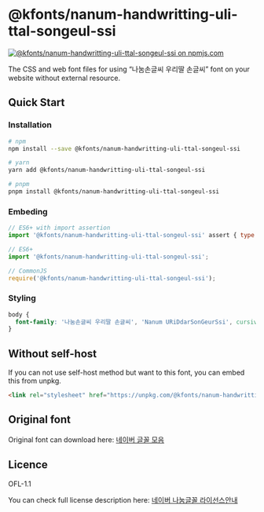 # @kfonts/nanum-handwritting-uli-ttal-songeul-ssi

[![@kfonts/nanum-handwritting-uli-ttal-songeul-ssi on npmjs.com](https://img.shields.io/npm/v/%40kfonts%2Fnanum-handwritting-uli-ttal-songeul-ssi)](https://www.npmjs.com/package/@kfonts/nanum-handwritting-uli-ttal-songeul-ssi)

The CSS and web font files for using &OpenCurlyDoubleQuote;나눔손글씨 우리딸 손글씨&CloseCurlyDoubleQuote; font on your website without external resource.

## Quick Start

### Installation

```sh
# npm
npm install --save @kfonts/nanum-handwritting-uli-ttal-songeul-ssi

# yarn
yarn add @kfonts/nanum-handwritting-uli-ttal-songeul-ssi

# pnpm
pnpm install @kfonts/nanum-handwritting-uli-ttal-songeul-ssi
```

### Embeding

```js
// ES6+ with import assertion
import '@kfonts/nanum-handwritting-uli-ttal-songeul-ssi' assert { type: 'css' };

// ES6+
import '@kfonts/nanum-handwritting-uli-ttal-songeul-ssi';

// CommonJS
require('@kfonts/nanum-handwritting-uli-ttal-songeul-ssi');
```

### Styling

```css
body {
  font-family: '나눔손글씨 우리딸 손글씨', 'Nanum URiDdarSonGeurSsi', cursive;
}
```

## Without self-host

If you can not use self-host method but want to this font, you can embed this from unpkg.

```html
<link rel="stylesheet" href="https://unpkg.com/@kfonts/nanum-handwritting-uli-ttal-songeul-ssi/index.css" />
```

## Original font

Original font can download here: [네이버 글꼴 모음](https://hangeul.naver.com/font)

## Licence

OFL-1.1

You can check full license description here: [네이버 나눔글꼴 라이선스안내](https://help.naver.com/service/30016/contents/18088?osType=PC&lang=ko)
